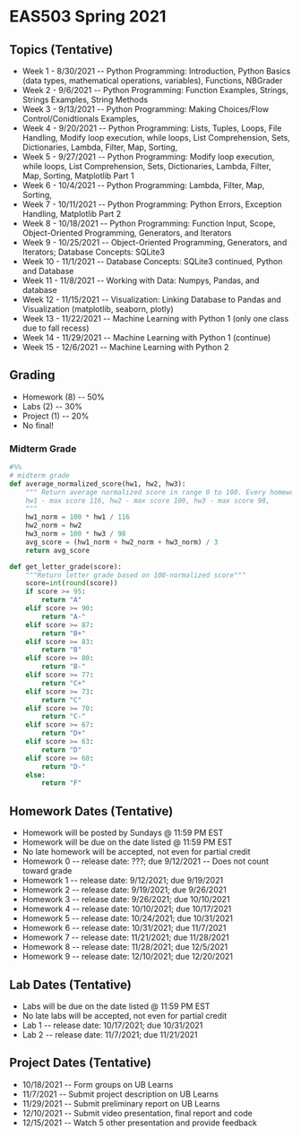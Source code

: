 # EAS503 Spring 2021

## Topics (Tentative)
- Week 1  - 8/30/2021 -- Python Programming: Introduction, Python Basics (data types, mathematical operations, variables), Functions, NBGrader 
- Week 2  - 9/6/2021 -- Python Programming: Function Examples, Strings, Strings Examples, String Methods
- Week 3  - 9/13/2021 -- Python Programming: Making Choices/Flow Control/Conidtionals Examples, 
- Week 4  - 9/20/2021 -- Python Programming: Lists, Tuples, Loops, File Handling, Modify loop execution, while loops, List Comprehension, Sets, Dictionaries, Lambda, Filter, Map, Sorting, 
- Week 5  - 9/27/2021 -- Python Programming: Modify loop execution, while loops, List Comprehension, Sets, Dictionaries, Lambda, Filter, Map, Sorting, Matplotlib Part 1
- Week 6  - 10/4/2021 -- Python Programming: Lambda, Filter, Map, Sorting,
- Week 7  - 10/11/2021 -- Python Programming: Python Errors, Exception Handling, Matplotlib Part 2
- Week 8  - 10/18/2021 -- Python Programming: Function Input, Scope, Object-Oriented Programming, Generators, and Iterators
- Week 9  - 10/25/2021 -- Object-Oriented Programming, Generators, and Iterators; Database Concepts: SQLite3
- Week 10  - 11/1/2021 -- Database Concepts: SQLite3 continued, Python and Database
- Week 11 - 11/8/2021  -- Working with Data: Numpys, Pandas, and database
- Week 12 - 11/15/2021 -- Visualization: Linking Database to Pandas and Visualization (matplotlib, seaborn, plotly)
- Week 13 - 11/22/2021 -- Machine Learning with Python 1 (only one class due to fall recess)
- Week 14 - 11/29/2021 -- Machine Learning with Python 1 (continue)
- Week 15 - 12/6/2021 --  Machine Learning with Python 2

## Grading
- Homework (8) -- 50%
- Labs (2) -- 30%
- Project (1) -- 20%
- No final!

### Midterm Grade

```python
#%%
# midterm grade
def average_normalized_score(hw1, hw2, hw3):
    """ Return average normalized score in range 0 to 100. Every homework is normalized to 100.
    hw1 - max score 116, hw2 - max score 100, hw3 - max score 98,
    """
    hw1_norm = 100 * hw1 / 116
    hw2_norm = hw2
    hw3_norm = 100 * hw3 / 98
    avg_score = (hw1_norm + hw2_norm + hw3_norm) / 3
    return avg_score

def get_letter_grade(score):
    """Return letter grade based on 100-normalized score"""
    score=int(round(score))
    if score >= 95:
        return "A"
    elif score >= 90:
        return "A-"
    elif score >= 87:
        return "B+"
    elif score >= 83:
        return "B"
    elif score >= 80:
        return "B-"
    elif score >= 77:
        return "C+"
    elif score >= 73:
        return "C"
    elif score >= 70:
        return "C-"
    elif score >= 67:
        return "D+"
    elif score >= 63:
        return "D"
    elif score >= 60:
        return "D-"
    else:
        return "F"
```

## Homework Dates (Tentative)
- Homework will be posted by Sundays @ 11:59 PM EST 
- Homework will be due on the date listed @ 11:59 PM EST
- No late homework will be accepted, not even for partial credit
- Homework 0  -- release date: ???; due 9/12/2021 -- Does not count toward grade
- Homework 1  -- release date: 9/12/2021; due 9/19/2021
- Homework 2  -- release date: 9/19/2021; due 9/26/2021
- Homework 3  -- release date: 9/26/2021; due 10/10/2021
- Homework 4  -- release date: 10/10/2021; due 10/17/2021
- Homework 5  -- release date: 10/24/2021; due 10/31/2021 
- Homework 6  -- release date: 10/31/2021; due 11/7/2021
- Homework 7  -- release date: 11/21/2021; due 11/28/2021
- Homework 8  -- release date: 11/28/2021; due 12/5/2021
- Homework 9  -- release date: 12/10/2021; due 12/20/2021


## Lab Dates (Tentative)
- Labs will be due on the date listed @ 11:59 PM EST
- No late labs will be accepted, not even for partial credit
- Lab 1 -- release date: 10/17/2021; due 10/31/2021
- Lab 2 -- release date: 11/7/2021; due 11/21/2021

## Project Dates (Tentative)
- 10/18/2021 -- Form groups on UB Learns
- 11/7/2021 -- Submit project description on UB Learns
- 11/29/2021 -- Submit preliminary report on UB Learns
- 12/10/2021 -- Submit video presentation, final report and code
- 12/15/2021 -- Watch 5 other presentation and provide feedback
